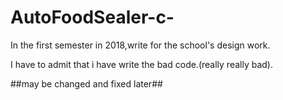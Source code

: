 # AutoFoodSealer-c-
In the first semester in 2018,write for the school's design work.

I have to admit that i have write the bad code.(really really bad).

  ##may be changed and fixed later##
